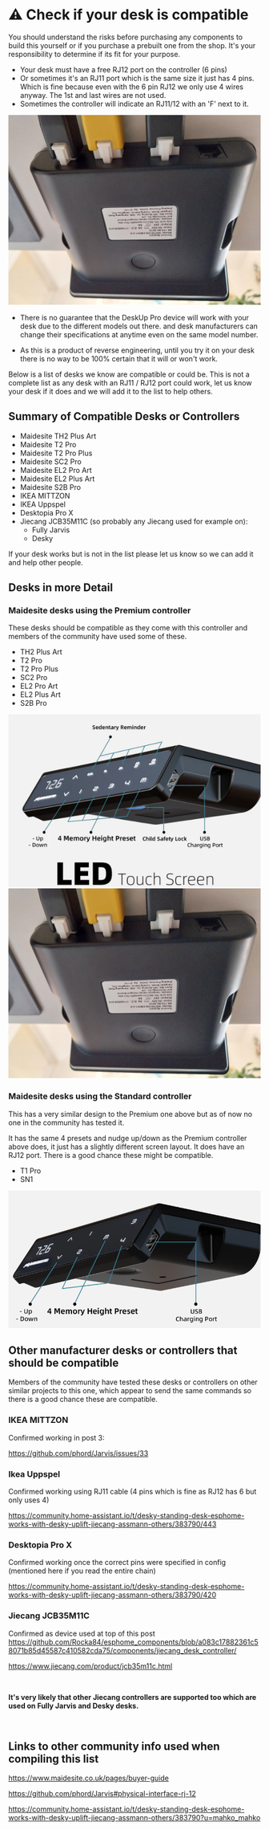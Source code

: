 # ⚠️ Check if your desk is compatible
You should understand the risks before purchasing any components to build this yourself or if you purchase a prebuilt one from the shop. It's your responsibility to determine if its fit for your purpose. 

- Your desk must have a free RJ12 port on the controller (6 pins)
- Or sometimes it's an RJ11 port which is the same size it just has 4 pins. Which is fine because even with the 6 pin RJ12 we only use 4 wires anyway. The 1st and last wires are not used.
- Sometimes the controller will indicate an RJ11/12 with an 'F' next to it.

![](images/MaidsiteDeskControlBox-Back.jpg)

- There is no guarantee that the DeskUp Pro device will work with your desk due to the different models out there. and desk manufacturers can change their specifications at anytime even on the same model number.

- As this is a product of reverse engineering, until you try it on your desk there is no way to be 100% certain that it will or won't work.

Below is a list of desks we know are compatible or could be. This is not a complete list as any desk with an RJ11 / RJ12 port could work, let us know your desk if it does and we will add it to the list to help others.

## Summary of Compatible Desks or Controllers
- Maidesite TH2 Plus Art
- Maidesite T2 Pro
- Maidesite T2 Pro Plus
- Maidesite SC2 Pro
- Maidesite EL2 Pro Art
- Maidesite EL2 Plus Art
- Maidesite S2B Pro
- IKEA MITTZON
- IKEA Uppspel
- Desktopia Pro X
- Jiecang JCB35M11C (so probably any Jiecang used for example on):
  - Fully Jarvis
  - Desky
 
If your desk works but is not in the list please let us know so we can add it and help other people.

## Desks in more Detail

### Maidesite desks using the Premium controller 
These desks should be compatible as they come with this controller and members of the community have used some of these.

- TH2 Plus Art
- T2 Pro
- T2 Pro Plus
- SC2 Pro
- EL2 Pro Art
- EL2 Plus Art
- S2B Pro

![](images/MaidesiteDeskControlBox-Premium.png)
![](images/MaidsiteDeskControlBox-Back.jpg)


### Maidesite desks using the Standard controller
This has a very similar design to the Premium one above but as of now no one in the community has tested it. 

It has the same 4 presets and nudge up/down as the Premium controller above does, it just has a slightly different screen layout. It does have an RJ12 port. There is a good chance these might be compatible.

- T1 Pro
- SN1

![](images/MaidesiteDeskControlBox-standard.png)


## Other manufacturer desks or controllers that should be compatible
Members of the community have tested these desks or controllers on other similar projects to this one, which appear to send the same commands so there is a good chance these are compatible.

### IKEA MITTZON

Confirmed working in post 3: 

https://github.com/phord/Jarvis/issues/33


### Ikea Uppspel
Confirmed working using RJ11 cable (4 pins which is fine as RJ12 has 6 but only uses 4)

https://community.home-assistant.io/t/desky-standing-desk-esphome-works-with-desky-uplift-jiecang-assmann-others/383790/443


### Desktopia Pro X
Confirmed working once the correct pins were specified in config (mentioned here if you read the entire chain)

https://community.home-assistant.io/t/desky-standing-desk-esphome-works-with-desky-uplift-jiecang-assmann-others/383790/420


### Jiecang JCB35M11C
  
Confirmed as device used at top of this post
https://github.com/Rocka84/esphome_components/blob/a083c17882361c58071b85d45587c410582cda75/components/jiecang_desk_controller/

https://www.jiecang.com/product/jcb35m11c.html

<br />

**It's very likely that other Jiecang controllers are supported too which are used on Fully Jarvis and Desky desks.**

<br />

## Links to other community info used when compiling this list
https://www.maidesite.co.uk/pages/buyer-guide

https://github.com/phord/Jarvis#physical-interface-rj-12

https://community.home-assistant.io/t/desky-standing-desk-esphome-works-with-desky-uplift-jiecang-assmann-others/383790?u=mahko_mahko


